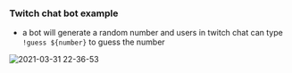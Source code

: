 ### Twitch chat bot example

- a bot will generate a random number and users in twitch chat can type `!guess ${number}` to guess the number

![2021-03-31 22-36-53](https://user-images.githubusercontent.com/40349145/113248379-b32d9200-9271-11eb-8a6f-fb89a1c1858c.gif)

